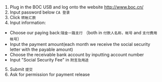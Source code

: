 1. Plug in the BOC USB and log onto the website http://www.boc.cn/
2. Input password below `CA 登录`
3. Click `转帐汇款`
4. Input information:
 - Choose our paying back:`瑞金一路支行` （both in `付款人名称，帐号` and `支付费用帐号`）
 - Input the payment amount(each month we receive the social security letter with the payable amount)
 - Choose the receivable bank account by inputting account number
 - Input "Social Security Fee" in `附言及用途`
5. Submit `提交`
6. Ask for permission for payment release